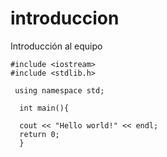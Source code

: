 # introduccion
Introducción al equipo
```
#include <iostream>
#include <stdlib.h>
  
 using namespace std;
  
  int main(){
  
  cout << "Hello world!" << endl;
  return 0;
  }
```

